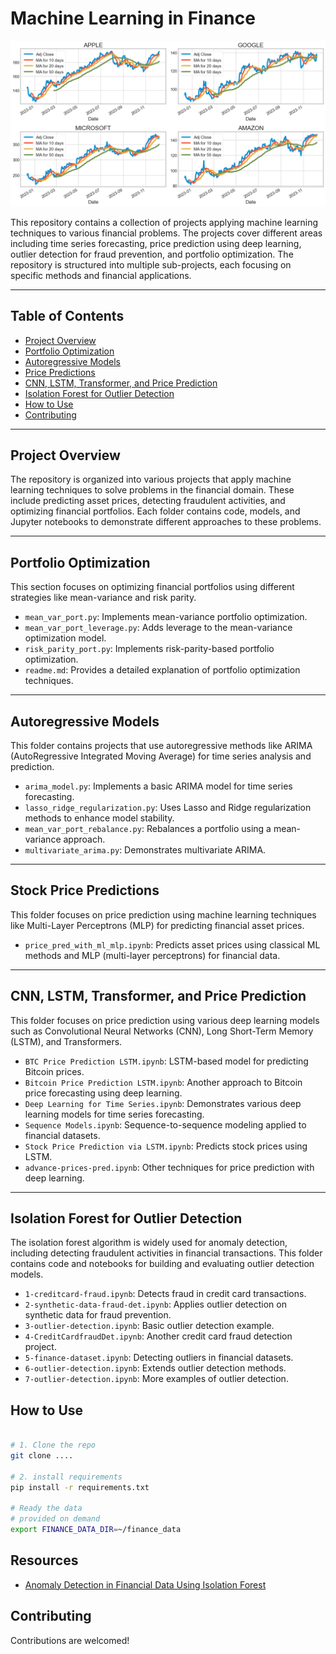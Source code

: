 # Machine Learning in Finance

<img src="res/images/movingA.png" alt="ML in Finance" />

This repository contains a collection of projects applying machine learning techniques to various financial problems. The projects cover different areas including time series forecasting, price prediction using deep learning, outlier detection for fraud prevention, and portfolio optimization. The repository is structured into multiple sub-projects, each focusing on specific methods and financial applications.

---

## Table of Contents

- [Project Overview](#project-overview)
- [Portfolio Optimization](#portfolio-optimization)
- [Autoregressive Models](#autoregressive-models)
- [Price Predictions](#price-predictions)
- [CNN, LSTM, Transformer, and Price Prediction](#cnn-lstm-transformer-and-price-prediction)
- [Isolation Forest for Outlier Detection](#isolation-forest-for-outlier-detection)
- [How to Use](#how-to-use)
- [Contributing](#contributing)

---

## Project Overview

The repository is organized into various projects that apply machine learning techniques to solve problems in the financial domain. These include predicting asset prices, detecting fraudulent activities, and optimizing financial portfolios. Each folder contains code, models, and Jupyter notebooks to demonstrate different approaches to these problems.

---
## Portfolio Optimization

This section focuses on optimizing financial portfolios using different strategies like mean-variance and risk parity.

- `mean_var_port.py`: Implements mean-variance portfolio optimization.
- `mean_var_port_leverage.py`: Adds leverage to the mean-variance optimization model.
- `risk_parity_port.py`: Implements risk-parity-based portfolio optimization.
- `readme.md`: Provides a detailed explanation of portfolio optimization techniques.

---

## Autoregressive Models

This folder contains projects that use autoregressive methods like ARIMA (AutoRegressive Integrated Moving Average) for time series analysis and prediction.

- `arima_model.py`: Implements a basic ARIMA model for time series forecasting.
- `lasso_ridge_regularization.py`: Uses Lasso and Ridge regularization methods to enhance model stability.
- `mean_var_port_rebalance.py`: Rebalances a portfolio using a mean-variance approach.
- `multivariate_arima.py`: Demonstrates multivariate ARIMA.

---

## Stock Price Predictions

This folder focuses on price prediction using machine learning techniques like Multi-Layer Perceptrons (MLP) for predicting financial asset prices.

- `price_pred_with_ml_mlp.ipynb`: Predicts asset prices using classical ML methods and MLP (multi-layer perceptrons) for financial data.

---

## CNN, LSTM, Transformer, and Price Prediction

This folder focuses on price prediction using various deep learning models such as Convolutional Neural Networks (CNN), Long Short-Term Memory (LSTM), and Transformers.

- `BTC Price Prediction LSTM.ipynb`: LSTM-based model for predicting Bitcoin prices.
- `Bitcoin Price Prediction LSTM.ipynb`: Another approach to Bitcoin price forecasting using deep learning.
- `Deep Learning for Time Series.ipynb`: Demonstrates various deep learning models for time series forecasting.
- `Sequence Models.ipynb`: Sequence-to-sequence modeling applied to financial datasets.
- `Stock Price Prediction via LSTM.ipynb`: Predicts stock prices using LSTM.
- `advance-prices-pred.ipynb`: Other techniques for price prediction with deep learning.

---

## Isolation Forest for Outlier Detection

The isolation forest algorithm is widely used for anomaly detection, including detecting fraudulent activities in financial transactions. This folder contains code and notebooks for building and evaluating outlier detection models.

- `1-creditcard-fraud.ipynb`: Detects fraud in credit card transactions.
- `2-synthetic-data-fraud-det.ipynb`: Applies outlier detection on synthetic data for fraud prevention.
- `3-outlier-detection.ipynb`: Basic outlier detection example.
- `4-CreditCardfraudDet.ipynb`: Another credit card fraud detection project.
- `5-finance-dataset.ipynb`: Detecting outliers in financial datasets.
- `6-outlier-detection.ipynb`: Extends outlier detection methods.
- `7-outlier-detection.ipynb`: More examples of outlier detection.


## How to Use

```bash 

# 1. Clone the repo
git clone ....

# 2. install requirements
pip install -r requirements.txt

# Ready the data
# provided on demand
export FINANCE_DATA_DIR=~/finance_data
```

## Resources
- [Anomaly Detection in Financial Data Using Isolation Forest](res/docs/Anomaly_Detection_in_Financial_Data_Using_Isolation_Forest.pdf)

## Contributing

Contributions are welcomed! 
